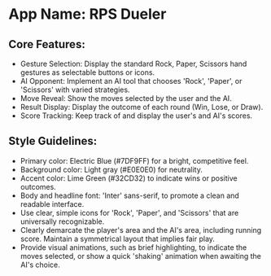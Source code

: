 # **App Name**: RPS Dueler

## Core Features:

- Gesture Selection: Display the standard Rock, Paper, Scissors hand gestures as selectable buttons or icons.
- AI Opponent: Implement an AI tool that chooses 'Rock', 'Paper', or 'Scissors' with varied strategies.
- Move Reveal: Show the moves selected by the user and the AI.
- Result Display: Display the outcome of each round (Win, Lose, or Draw).
- Score Tracking: Keep track of and display the user's and AI's scores.

## Style Guidelines:

- Primary color: Electric Blue (#7DF9FF) for a bright, competitive feel.
- Background color: Light gray (#E0E0E0) for neutrality.
- Accent color: Lime Green (#32CD32) to indicate wins or positive outcomes.
- Body and headline font: 'Inter' sans-serif, to promote a clean and readable interface.
- Use clear, simple icons for 'Rock', 'Paper', and 'Scissors' that are universally recognizable.
- Clearly demarcate the player's area and the AI's area, including running score. Maintain a symmetrical layout that implies fair play.
- Provide visual animations, such as brief highlighting, to indicate the moves selected, or show a quick 'shaking' animation when awaiting the AI's choice.